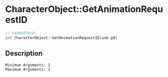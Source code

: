 # CharacterObject::GetAnimationRequestID
```c
// 0x005874c0
int CharacterObject::GetAnimationRequestID(unk p0)
```
## Description
```
Minimum Arguments: 1
Maximum Arguments: 1
```
